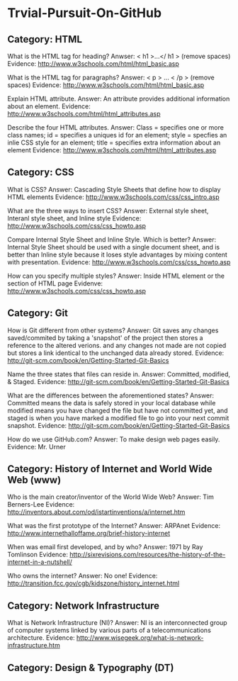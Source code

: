 Trvial-Pursuit-On-GitHub
========================
<h2>Category: HTML</h2>

What is the HTML tag for heading?
Anwser: < h1 >...</ h1 > (remove spaces)  
    Evidence: http://www.w3schools.com/html/html_basic.asp
  
What is the HTML tag for paragraphs?
Answer: < p > ... < /p > (remove spaces)
    Evidence: http://www.w3schools.com/html/html_basic.asp

Explain HTML attribute. 
Answer: An attribute provides additional information about an element.
Evidence: http://www.w3schools.com/html/html_attributes.asp

Describe the four HTML attributes.
Answer: Class = specifies one or more class names; id = specifies a uniques id for an element; style = specfies an inlie CSS style for an element; title = specifies extra information about an element
Evidence: http://www.w3schools.com/html/html_attributes.asp

<h2>Category: CSS</h2>

What is CSS?
Answer: Cascading Style Sheets that define how to display HTML elements
Evidence: http://www.w3schools.com/css/css_intro.asp

What are the three ways to insert CSS?
Answer: External style sheet, Interanl style sheet, and Inline style
Evidence: http://www.w3schools.com/css/css_howto.asp

Compare Internal Style Sheet and Inline Style. Which is better?
Answer: Internal Style Sheet should be used with a single document sheet, and is better than Inline style because it loses style advantages by mixing content with presentation.
Evidence: http://www.w3schools.com/css/css_howto.asp

How can you specify multiple styles?
Answer: Inside HTML element or the section of HTML page
Evidenve: http://www.w3schools.com/css/css_howto.asp

<h2>Category: Git</h2>

 How is Git different from other systems?
 Answer: Git saves any changes saved/commited by taking a 'snapshot' of the project then stores a reference to the altered verions. and any changes not made are not copied but stores a link identical to the unchanged data already stored.
 Evidence: http://git-scm.com/book/en/Getting-Started-Git-Basics
 
 Name the three states that files can reside in.
 Answer: Committed, modified, & Staged.
 Evidence: http://git-scm.com/book/en/Getting-Started-Git-Basics
 
 What are the differences between the aforementioned states?
 Answer: Committed means the data is safely stored in your local database while modified means you have changed the file but have not committed yet, and staged is when you have marked a modified file to go into your next commit snapshot.
 Evidence: http://git-scm.com/book/en/Getting-Started-Git-Basics
 
 How do we use GitHub.com?
 Answer: To make design web pages easily.
 Evidence: Mr. Urner

<h2>Category: History of Internet and World Wide Web (www)</h2>

Who is the main creator/inventor of the World Wide Web?
Answer: Tim Berners-Lee
Evidence: http://inventors.about.com/od/istartinventions/a/internet.htm

What was the first prototype of the Internet?
Answer: ARPAnet
Evidence: http://www.internethalloffame.org/brief-history-internet

When was email first developed, and by who?
Answer: 1971 by Ray Tomlinson
Evidence: http://sixrevisions.com/resources/the-history-of-the-internet-in-a-nutshell/

Who owns the internet?
Answer: No one!
Evidence: http://transition.fcc.gov/cgb/kidszone/history_internet.html

<h2>Category: Network Infrastructure</h2>

What is Network Infrastructure (NI)?
Answer: NI is an interconnected group of computer systems linked by various parts of a telecommunications architecture.
Evidence: http://www.wisegeek.org/what-is-network-infrastructure.htm

<h2>Category: Design & Typography (DT)</h2>
